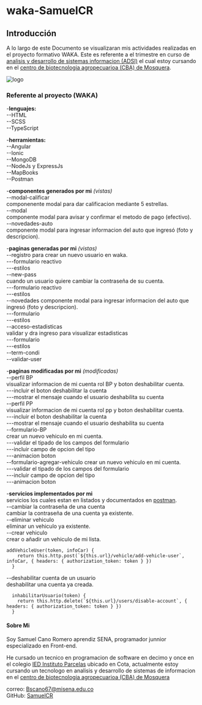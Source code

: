 # waka-SamuelCR
## Introducción
A lo largo de este Documento se visualizaran mis actividades realizadas en el proyecto formativo WAKA. Este es referente a el trimestre en curso de [analisis y desarrollo de sistemas informacion (ADSI)][link] el cual estoy cursando en el [centro de biotecnologia agropecuarioa (CBA) de Mosquera][Ubi-sena].

![logo](https://lostramites.com.co/wp-content/uploads/logo-sena-fondo-naranja-300x300.jpg "Logo SENA")


### Referente al proyecto (WAKA)
-**lenguajes:**    
    --HTML    
    --SCSS    
    --TypeScript    

-**herramientas:**      
    --Angular      
    --Ionic      
    --MongoDB      
    --NodeJs y ExpressJs     
    --MapBooks   
    --Postman      

-**componentes generados por mi** _(vistas)_      
    --modal-calificar     
componenente modal para dar calificacion mediante 5 estrellas.          
    --modal     
componente modal para avisar y confirmar el metodo de pago (efectivo).      
    --novedades-auto     
componente modal para ingresar informacion del auto que ingresó (foto y descripcion).             

-**paginas generadas por mi** _(vistas)_     
    --registro
para crear un nuevo usuario en waka.     
        ---formulario reactivo     
        ---estilos     
    --new-pass   
cuando un usuario quiere cambiar la contraseña de su cuenta.         
        ---formulario reactivo     
        ---estilos      
    --novedades 
componente modal para ingresar informacion del auto que ingresó (foto y descripcion).      
        ---formulario      
        ---estilos      
    --acceso-estadisticas   
validar y dra ingreso para visualizar estadisticas       
        ---formulario     
        ---estilos       
    --term-condi     
    --validar-user     

-**paginas modificadas por mi** _(modificadas)_    
    --perfil BP    
visualizar informacion de mi cuenta rol BP y boton deshabilitar cuenta.         
        ---incluir el boton deshabilitar la cuenta     
        ---mostrar el mensaje cuando el usuario deshabilita su cuenta    
    --perfil PP    
visualizar informacion de mi cuenta rol pp y boton deshabilitar cuenta.           
        ---incluir el boton deshabilitar la cuenta     
        ---mostrar el mensaje cuando el usuario deshabilita su cuenta              
    --formulario-BP     
crear un nuevo vehiculo en mi cuenta.         
        ---validar el tipado de los campos del formulario      
        ---incluir campo de opcion del tipo      
        ---animacion boton      
    --formulario-agregar-vehiculo 
crear un nuevo  vehiculo en mi cuenta.      
        ---validar el tipado de los campos del formulario     
        ---incluir campo de opcion del tipo     
        ---animacion boton    

-**servicios implementados por mi**         
servicios los cuales estan en listados y documentados en [postman][postman].    
    --cambiar la contraseña de una cuenta    
cambiar la contraseña de una cuenta ya existente.      
    --eliminar vehiculo      
eliminar un vehiculo ya existente.       
    --crear vehiculo            
crear o añadir un vehiculo de mi lista.  
~~~
addVehicleUser(token, infoCar) {
    return this.http.post(`${this.url}/vehicle/add-vehicle-user`, infoCar, { headers: { authorization_token: token } })
  }
~~~
  --deshabilitar cuenta de un usuario                      
deshabilitar una cuenta ya creada.            
~~~     
  inhabilitarUsuario(token) {
    return this.http.delete(`${this.url}/users/disable-account`, { headers: { authorization_token: token } })
  }
~~~   
       


#### Sobre Mi
Soy Samuel Cano Romero aprendiz SENA, programador junnior especializado en Front-end.

He cursado un tecnico en programacion de software en decimo y once en el colegio [IED Instituto Parcelas][pag-cole] ubicado en Cota, actualmente estoy cursando un tecnologo en analisis y desarrollo de sistemas de informacion en el [centro de biotecnologia agropecuarioa (CBA) de Mosquera][Ubi-sena]

correo: Bscano67@misena.edu.co       
GitHub: [SamuelCR][cuenta-git]

[link]: http://oferta.senasofiaplus.edu.co/sofia-oferta/inicio-sofia-plus.html
[Ubi-sena]: https://www.google.com/maps/place/SENA+Mosquera+-+Centro+de+Biotecnolog%C3%ADa+Agropecuaria+(CBA)/@4.6957037,-74.2178147,17z/data=!3m1!4b1!4m5!3m4!1s0x8e3f9d58cf6e291b:0x8946ec678fcf04b4!8m2!3d4.6957037!4d-74.215626
[pag-cole]: http://institutoparcelas.edu.co/
[postman]: https://documenter.getpostman.com/view/19653538/UVkmQcek#4bd1d743-c961-4272-acd4-13fc1d7da94b
[cuenta-git]: https://github.com/SamuelCanoRomero
